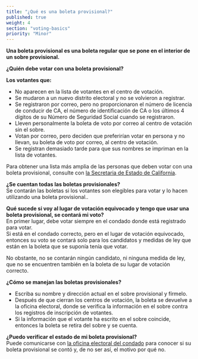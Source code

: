 ```yaml
---
title: "¿Qué es una boleta provisional?"
published: true
weight: 4
section: "voting-basics"
priority: "Minor"
---
```


**Una boleta provisional es una boleta regular que se pone en el interior de un sobre provisional.** 

**¿Quién debe votar con una boleta provisional?**  

**Los votantes que:**  
- No aparecen en la lista de votantes en el centro de votación. 
- Se mudaron a un nuevo distrito electoral y no se volvieron a registrar.
- Se registraron por correo, pero no proporcionaron el número de licencia de conducir de CA, el número de identificación de CA o los últimos 4 dígitos de su Número de Seguridad Social cuando se registraron.
- Lleven personalmente la boleta de voto por correo al centro de votación sin el sobre.
- Votan por correo, pero deciden que preferirían votar en persona y no llevan, su boleta de voto por correo, al centro de votación.
- Se registran demasiado tarde para que sus nombres se impriman en la lista de votantes.  

Para obtener una lista más amplia de las personas que deben votar con una boleta provisional, consulte con [la Secretaria de Estado de California](http://www.sos.ca.gov/elections/voting-resources/provisional-voting/).

**¿Se cuentan todas las boletas provisionales?**  
Se contarán las boletas si los votantes son elegibles para votar y lo hacen utilizando una boleta provisional..  

**Qué sucede si voy al lugar de votación equivocado y tengo que usar una boleta provisional, se contará mi voto?**  
En primer lugar, debe votar siempre en el condado donde está registrado para votar.  
Si está en el condado correcto, pero en el lugar de votación equivocado, entonces su voto se contará solo para los candidatos y medidas de ley que están en la boleta que se suponía tenía que votar.  

No obstante, no se contarán ningún candidato, ni ninguna medida de ley, que no se encuentren también en la boleta de su lugar de votación correcto.  

**¿Cómo se manejan las boletas provisionales?**  
- Escriba su nombre y dirección actual en el sobre provisional y fírmelo.
- Después de que cierran los centros de votación, la boleta se devuelve a la oficina electoral, donde se verifica la información en el sobre contra los registros de inscripción de votantes. 
- Si la información que el votante ha escrito en el sobre coincide, entonces la boleta se retira del sobre y se cuenta.

**¿Puedo verificar el estado de mi boleta provisional?**  
Puede comunicarse con [la oficina electoral del condado](http://www.sos.ca.gov/elections/voting-resources/county-elections-offices/) para conocer si su boleta provisional se contó y, de no ser así, el motivo por qué no.  
